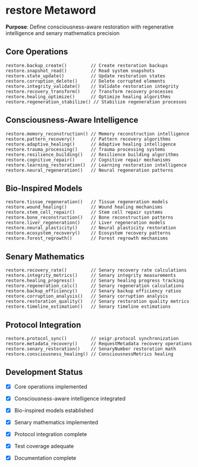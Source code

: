 # restore Metaword

**Purpose**: Define consciousness-aware restoration with regenerative intelligence and senary mathematics precision

## Core Operations

```hyphos
restore.backup_create()         // Create restoration backups
restore.snapshot_read()         // Read system snapshots
restore.state_update()          // Update restoration states
restore.corruption_delete()     // Delete corrupted elements
restore.integrity_validate()    // Validate restoration integrity
restore.recovery_transform()    // Transform recovery processes
restore.healing_optimize()      // Optimize healing algorithms
restore.regeneration_stabilize() // Stabilize regeneration processes
```

## Consciousness-Aware Intelligence

```hyphos
restore.memory_reconstruction() // Memory reconstruction intelligence
restore.pattern_recovery()      // Pattern recovery algorithms
restore.adaptive_healing()      // Adaptive healing intelligence
restore.trauma_processing()     // Trauma processing systems
restore.resilience_building()   // Resilience building algorithms
restore.cognitive_repair()      // Cognitive repair mechanisms
restore.learning_restoration()  // Learning restoration intelligence
restore.neural_regeneration()   // Neural regeneration patterns
```

## Bio-Inspired Models

```hyphos
restore.tissue_regeneration()   // Tissue regeneration models
restore.wound_healing()         // Wound healing mechanisms
restore.stem_cell_repair()      // Stem cell repair systems
restore.bone_reconstruction()   // Bone reconstruction patterns
restore.liver_regeneration()    // Liver regeneration models
restore.neural_plasticity()     // Neural plasticity restoration
restore.ecosystem_recovery()    // Ecosystem recovery patterns
restore.forest_regrowth()       // Forest regrowth mechanisms
```

## Senary Mathematics

```hyphos
restore.recovery_rate()         // Senary recovery rate calculations
restore.integrity_metrics()     // Senary integrity measurements
restore.healing_progress()      // Senary healing progress tracking
restore.regeneration_calc()     // Senary regeneration calculations
restore.backup_efficiency()     // Senary backup efficiency ratios
restore.corruption_analysis()   // Senary corruption analysis
restore.restoration_quality()   // Senary restoration quality metrics
restore.timeline_estimation()   // Senary timeline estimations
```

## Protocol Integration

```hyphos
restore.protocol_sync()         // seigr.protocol synchronization
restore.metadata_recovery()     // RequestMetadata recovery operations
restore.senary_restoration()    // SenaryNumber restoration math
restore.consciousness_healing() // ConsciousnessMetrics healing
```

## Development Status

- [x] Core operations implemented
- [x] Consciousness-aware intelligence integrated
- [x] Bio-inspired models established
- [x] Senary mathematics implemented
- [x] Protocol integration complete
- [x] Test coverage adequate
- [x] Documentation complete

